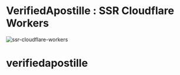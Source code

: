 # VerifiedApostille : SSR Cloudflare Workers
![ssr-cloudflare-workers](https://developers.cloudflare.com/workers/framework-guides/web-apps/astro/)

# verifiedapostille
